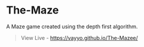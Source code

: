 # The-Maze
A Maze game created using the depth first algorithm.

> View Live - https://vayyo.github.io/The-Mazee/
